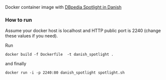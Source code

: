 Docker container image with [DBpedia Spotlight in Danish](http://github.com/dbpedia-spotlight/) 

### How to run

Assume your docker host is localhost and HTTP public port is 2240 (change these values if you need).

Run
    
    docker build -f Dockerfile  -t danish_spotlight .


and finally

    docker run -i -p 2240:80 danish_spotlight spotlight.sh



